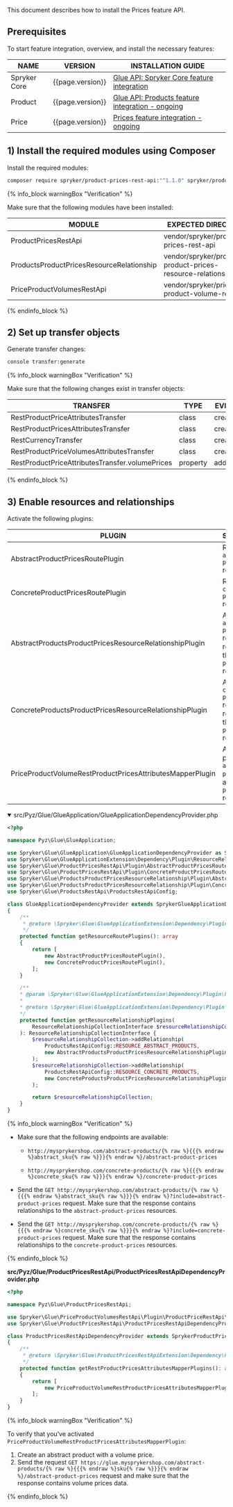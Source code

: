 

This document describes how to install the Prices feature API.

## Prerequisites

To start feature integration, overview, and install the necessary features:

| NAME | VERSION | INSTALLATION GUIDE |
| --- | --- | --- |
| Spryker Core | {{page.version}} | [Glue API: Spryker Core feature integration](/docs/pbc/all/miscellaneous/{{page.version}}/install-and-upgrade/install-glue-api/install-the-spryker-core-glue-api.html) |
| Product | {{page.version}} | [Glue API: Products feature integration - ongoing](/docs/scos/dev/feature-integration-guides/{{page.version}}/glue-api/glue-api-product-feature-integration.html) |
| Price | {{page.version}} | [Prices feature integration - ongoing](/docs/pbc/all/price-management/{{page.version}}/base-shop/install-and-upgrade/install-features/install-the-prices-feature.html)|

## 1) Install the required modules using Composer

Install the required modules:

```bash
composer require spryker/product-prices-rest-api:"^1.1.0" spryker/products-product-prices-resource-relationship:"^1.0.0" spryker/price-product-volumes-rest-api:"^1.0.0" --update-with-dependencies
```

{% info_block warningBox "Verification" %}

Make sure that the following modules have been installed:

| MODULE | EXPECTED DIRECTORY |
| --- | --- |
| ProductPricesRestApi | vendor/spryker/product-prices-rest-api |
| ProductsProductPricesResourceRelationship| vendor/spryker/products-product-prices-resource-relationship|
| PriceProductVolumesRestApi| vendor/spryker/price-product-volume-rest-api|

{% endinfo_block %}

## 2) Set up transfer objects

Generate transfer changes:

```bash
console transfer:generate
```

{% info_block warningBox "Verification" %}

Make sure that the following changes exist in transfer objects:

| TRANSFER | TYPE | EVENT | PATH |
| --- | --- | --- | --- |
| RestProductPriceAttributesTransfer | class | created | src/Generated/Shared/Transfer/RestProductPriceAttributesTransfer.php |
| RestProductPricesAttributesTransfer |class |created |src/Generated/Shared/Transfer/RestProductPricesAttributesTransfer.php|
|  RestCurrencyTransfer| class| created |src/Generated/Shared/Transfer/RestCurrencyTransfer.php|
| RestProductPriceVolumesAttributesTransfer| class| created |src/Generated/Shared/Transfer/RestProductPriceVolumesAttributesTransfer.php|
| RestProductPriceAttributesTransfer.volumePrices |property| added| src/Generated/Shared/Transfer/RestProductPriceAttributesTransfer.php|

{% endinfo_block %}

## 3) Enable resources and relationships

Activate the following plugins:  

| PLUGIN | SPECIFICATION | PREREQUISITES | NAMESPACE |
| --- | --- | --- | --- |
| AbstractProductPricesRoutePlugin | Registers the `abstract-product-prices` resource. | None | Spryker\Glue\ProductPricesRestApi\Plugin |
| ConcreteProductPricesRoutePlugin |Registers the `concrete-product-prices` resource. |None| Spryker\Glue\ProductPricesRestApi\Plugin|
|AbstractProductsProductPricesResourceRelationshipPlugin| Adds the `abstract-product-prices` resource as a relationship to the `abstract-products` resource.| None |Spryker\Glue\ProductsProductPricesResourceRelationship\Plugin|
|ConcreteProductsProductPricesResourceRelationshipPlugin |Adds the `concrete-product-prices` resource as a relationship to the `concrete-products` resource. |None |Spryker\Glue\ProductsProductPricesResourceRelationship\Plugin|
|PriceProductVolumeRestProductPricesAttributesMapperPlugin |Adds volume price data to `abstract-product-prices`  and `concrete-product-prices` resources. |None| Spryker\Glue\PriceProductVolumesRestApi\Plugin\ProductPriceRestApi|

<details open>
<summary markdown='span'>src/Pyz/Glue/GlueApplication/GlueApplicationDependencyProvider.php</summary>

```php
<?php

namespace Pyz\Glue\GlueApplication;

use Spryker\Glue\GlueApplication\GlueApplicationDependencyProvider as SprykerGlueApplicationDependencyProvider;
use Spryker\Glue\GlueApplicationExtension\Dependency\Plugin\ResourceRelationshipCollectionInterface;
use Spryker\Glue\ProductPricesRestApi\Plugin\AbstractProductPricesRoutePlugin;
use Spryker\Glue\ProductPricesRestApi\Plugin\ConcreteProductPricesRoutePlugin;
use Spryker\Glue\ProductsProductPricesResourceRelationship\Plugin\AbstractProductsProductPricesResourceRelationshipPlugin;
use Spryker\Glue\ProductsProductPricesResourceRelationship\Plugin\ConcreteProductsProductPricesResourceRelationshipPlugin;
use Spryker\Glue\ProductsRestApi\ProductsRestApiConfig;

class GlueApplicationDependencyProvider extends SprykerGlueApplicationDependencyProvider
{
    /**
     * @return \Spryker\Glue\GlueApplicationExtension\Dependency\Plugin\ResourceRoutePluginInterface[]
     */
    protected function getResourceRoutePlugins(): array
    {
        return [
            new AbstractProductPricesRoutePlugin(),
			new ConcreteProductPricesRoutePlugin(),
        ];
    }

 	/**
    * @param \Spryker\Glue\GlueApplicationExtension\Dependency\Plugin\ResourceRelationshipCollectionInterface $resourceRelationshipCollection
    *
    * @return \Spryker\Glue\GlueApplicationExtension\Dependency\Plugin\ResourceRelationshipCollectionInterface
    */
    protected function getResourceRelationshipPlugins(
        ResourceRelationshipCollectionInterface $resourceRelationshipCollection
    ): ResourceRelationshipCollectionInterface {
        $resourceRelationshipCollection->addRelationship(
            ProductsRestApiConfig::RESOURCE_ABSTRACT_PRODUCTS,
            new AbstractProductsProductPricesResourceRelationshipPlugin()
        );
        $resourceRelationshipCollection->addRelationship(
            ProductsRestApiConfig::RESOURCE_CONCRETE_PRODUCTS,
            new ConcreteProductsProductPricesResourceRelationshipPlugin()
        );

        return $resourceRelationshipCollection;
    }
}
```
</details>

{% info_block warningBox "Verification" %}

*   Make sure that the following endpoints are available:

    *   `http://mysprykershop.com/abstract-products/{% raw %}{{{% endraw %}abstract_sku{% raw %}}}{% endraw %}/abstract-product-prices`

    *   `http://mysprykershop.com/concrete-products/{% raw %}{{{% endraw %}concrete_sku{% raw %}}}{% endraw %}/concrete-product-prices`

*   Send the `GET http://mysprykershop.com/abstract-products/{% raw %}{{{% endraw %}abstract_sku{% raw %}}}{% endraw %}?include=abstract-product-prices` request. Make sure that the response contains relationships to the `abstract-product-prices` resources.

*   Send the `GET http://mysprykershop.com/concrete-products/{% raw %}{{{% endraw %}concrete_sku{% raw %}}}{% endraw %}?include=concrete-product-prices` request. Make sure that the response contains relationships to the `concrete-product-prices` resources.  

{% endinfo_block %}


**src/Pyz/Glue/ProductPricesRestApi/ProductPricesRestApiDependencyProvider.php**

```php
<?php

namespace Pyz\Glue\ProductPricesRestApi;

use Spryker\Glue\PriceProductVolumesRestApi\Plugin\ProductPriceRestApi\PriceProductVolumeRestProductPricesAttributesMapperPlugin;
use Spryker\Glue\ProductPricesRestApi\ProductPricesRestApiDependencyProvider as SprykerProductPricesRestApiDependencyProvider;

class ProductPricesRestApiDependencyProvider extends SprykerProductPricesRestApiDependencyProvider
{
    /**
     * @return \Spryker\Glue\ProductPricesRestApiExtension\Dependency\Plugin\RestProductPricesAttributesMapperPluginInterface[]
     */
    protected function getRestProductPricesAttributesMapperPlugins(): array
    {
        return [
            new PriceProductVolumeRestProductPricesAttributesMapperPlugin(),
        ];
    }
}
```

{% info_block warningBox "Verification" %}

To verify that you’ve activated `PriceProductVolumeRestProductPricesAttributesMapperPlugin`:

1.  Create an abstract product with a volume price.
2.  Send the request `GET https://glue.mysprykershop.com/abstract-products/{% raw %}{{{% endraw %}sku{% raw %}}}{% endraw %}/abstract-product-prices` request and make sure that the response contains volume prices data.

{% endinfo_block %}
